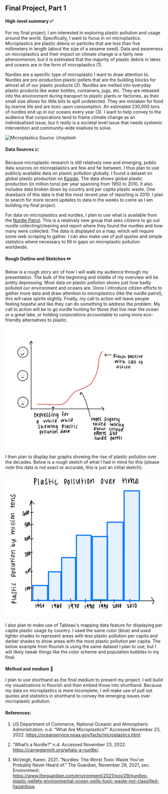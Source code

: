 
## Final Project, Part 1

#### High-level summary ✅
For my final project, I am interested in exploring plastic pollution and usage around the world. Specifically, I want to focus in on microplastics. Microplastics are plastic debris or particles that are less than five millimeters in length (about the size of a sesame seed). Data and awareness on microplastics and their impact on climate change is a fairly new phenonmenon, but it is estimated that the majority of plastic debris in lakes and oceans are in the form of microplastics (1). 

Nurdles are a specific type of microplastic I want to draw attention to. Nurdles are pre-production plastic pellets that are the building blocks for almost all of our plastic products (2). Nurdles are melted into everyday plastic products like water bottles, containers, jugs, etc. They are released into the environment during transport to plastic plants or factories, as their small size allows for little bits to spill undetected. They are mistaken for food by marine life and are toxic upon consumption. An estimated 230,000 tons of nurdles end up in our oceans every year (3). I want to help convey to the audience that corporations tend to frame climate change as an individualized issue, but it really is a societal level issue that needs systemic intervention and community-wide iniatives to solve.  

![Microplastics](https://images.unsplash.com/photo-1622391543141-a522421627cd?ixlib=rb-4.0.3&ixid=MnwxMjA3fDB8MHxwaG90by1wYWdlfHx8fGVufDB8fHx8&auto=format&fit=crop&w=1742&q=80 "Source: Unsplash")
*Source: Unsplash*

#### Data Sources 📈
Because microplastic research is still relatively new and emerging, public data sources on microsplastics are few and far between. I thus plan to use publicly available data on plastic pollution globally. I found a dataset on global plastic production on [Kaggle](https://www.kaggle.com/datasets/sohamgade/plastic-datasets). The data shows global plastic production (in million tons) per year spanning from 1950 to 2010. It also includes data broken down by country and per capita plastic waste. One drawback of this data is that the most recent year of reporting is 2010. I plan to search for more recent updates to data in the weeks to come as I am building my final project. 

For data on microplastics and nurdles, I plan to use what is available from the [Nurdle Patrol](https://nurdlepatrol.org/). This is a relatively new group that asks citizens to go out nurdle collecting/cleaning and report where they found the nurdles and how many were collected. The data is displayed on a map, which will require some web scraping to gather. I can also make use of pull quotes and simple statistics where necessary to fill in gaps on microplastic pollution worldwide. 

#### Rough Outline and Sketches ✏️
Below is a rough story arc of how I will walk my audience through my presentation. The bulk of the beginning and middle of my overview will be pretty depressing. Most data on plastic pollution shows just how badly polluted our environment and oceans are. Once I introduce citizen efforts to gather more data and draw attention to microplastics (like the nurdle patrol), this will raise spirits slightly. Finally, my call to action will leave people feeling hopeful and like they can do something to address the problem. My call to action will be to go nurdle hunting for those that live near the ocean or a great lake, or holding corporations accountable to using more eco-friendly alternatives to plastic. 

![Audience Emotion](2164.jpg)

I then plan to display bar graphs showing the rise of plastic pollution over the decades. Below is a rough sketch of what I had in mind for this (please note this data is not exact or accurate, this is just an initial sketch): 

![Sketch1](10636.jpg)

I also plan to make use of Tableau's mapping data feature for displaying per capita plastic usage by country. I used the same color (blue) and used lighter shades to represent areas with less plastic pollution per capita and darker shades to show areas with the most plastic pollution per capita. The below example from flourish is using the same dataset I plan to use, but I will likely tweak things like the color scheme and population bubbles in my final. 

<div class="flourish-embed flourish-map" data-src="visualisation/11932365"><script src="https://public.flourish.studio/resources/embed.js"></script></div>

#### Method and medium 🌟
I plan to use shorthand as the final medium to present my project. I will build my visualizations in flourish and then embed those into shorthand. Because my data on microplastics is more incomplete, I will make use of pull out quotes and statistics in shorthand to convey the emerging issues over microplastic pollution.

#### References:
1. US Department of Commerce, National Oceanic and Atmospheric Administration. n.d. “What Are Microplastics?” Accessed November 23, 2022. https://oceanservice.noaa.gov/facts/microplastics.html.

2. “What’s a Nurdle?” n.d. Accessed November 23, 2022. https://carnegiemnh.org/whats-a-nurdle/.

3. McVeigh, Karen. 2021. “Nurdles: The Worst Toxic Waste You’ve Probably Never Heard of.” The Guardian, November 29, 2021, sec. Environment. https://www.theguardian.com/environment/2021/nov/29/nurdles-plastic-pellets-environmental-ocean-spills-toxic-waste-not-classified-hazardous.
